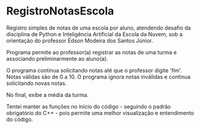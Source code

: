 # RegistroNotasEscola
Registro simples de notas de uma escola por aluno, atendendo desafio da disciplina de Python e Inteligência Artificial da Escola da Nuvem, sob a orientação do professor Édson Modeira dos Santos Júnior.

Programa permite ao professor(a) registrar as notas de uma turma e associando preliminarmente ao aluno(a).

O programa continua solicitando notas até que o professor digite 'fim'. Notas válidas são de 0 a 10. O programa ignora notas inválidas e continua solicitando novas notas.

No final, exibe a média da turma.

Tentei manter as funções no início do código - seguindo o padrão obrigatório do C++ - pois permite uma melhor visualização e entendimento do código.
